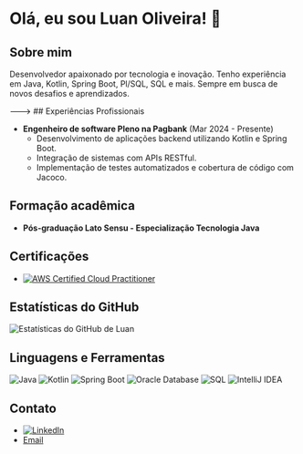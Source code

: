 # Olá, eu sou Luan Oliveira! 👋

## Sobre mim
Desenvolvedor apaixonado por tecnologia e inovação. Tenho experiência em Java, Kotlin, Spring Boot, Pl/SQL, SQL e mais. Sempre em busca de novos desafios e aprendizados.

---> ## Experiências Profissionais
- **Engenheiro de software Pleno na Pagbank** (Mar 2024 - Presente)
  - Desenvolvimento de aplicações backend utilizando Kotlin e Spring Boot.
  - Integração de sistemas com APIs RESTful.
  - Implementação de testes automatizados e cobertura de código com Jacoco.

 ## Formação acadêmica
 - **Pós-graduação Lato Sensu - Especialização Tecnologia Java**

## Certificações
- [![AWS Certified Cloud Practitioner](https://img.shields.io/badge/AWS%20Certified-Cloud%20Practitioner-FF9900?style=for-the-badge&logo=amazon-aws&logoColor=white)](https://www.credly.com/badges/14c0c370-8963-4184-9c80-c9460ace7ab9/linked_in_profile)

## Estatísticas do GitHub
![Estatísticas do GitHub de Luan](https://github-readme-stats.vercel.app/api?username=luanhroliveira&show_icons=true&theme=radical)

## Linguagens e Ferramentas
![Java](https://img.shields.io/badge/Java-007396?style=for-the-badge&logo=java&logoColor=white)
![Kotlin](https://img.shields.io/badge/Kotlin-0095D5?style=for-the-badge&logo=kotlin&logoColor=white)
![Spring Boot](https://img.shields.io/badge/Spring%20Boot-6DB33F?style=for-the-badge&logo=spring-boot&logoColor=white)
![Oracle Database](https://img.shields.io/badge/Oracle%20Database-F80000?style=for-the-badge&logo=oracle&logoColor=white)
![SQL](https://img.shields.io/badge/SQL-4479A1?style=for-the-badge&logo=postgresql&logoColor=white)
![IntelliJ IDEA](https://img.shields.io/badge/IntelliJ%20IDEA-000000?style=for-the-badge&logo=intellij-idea&logoColor=white)

## Contato
- [![LinkedIn](https://img.shields.io/badge/LinkedIn-0077B5?style=for-the-badge&logo=linkedin&logoColor=white)](https://www.linkedin.com/in/luanhroliveira)
- [Email](mailto:luanhroliveira@gmail.com)
